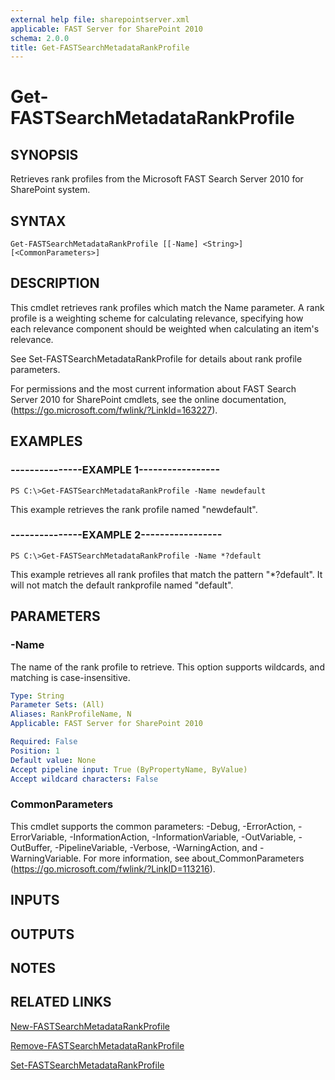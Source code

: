 ```yaml
---
external help file: sharepointserver.xml
applicable: FAST Server for SharePoint 2010
schema: 2.0.0
title: Get-FASTSearchMetadataRankProfile
---
```


# Get-FASTSearchMetadataRankProfile

## SYNOPSIS
Retrieves rank profiles from the Microsoft FAST Search Server 2010 for SharePoint system.

## SYNTAX

```
Get-FASTSearchMetadataRankProfile [[-Name] <String>] [<CommonParameters>]
```

## DESCRIPTION
This cmdlet retrieves rank profiles which match the Name parameter.
A rank profile is a weighting scheme for calculating relevance, specifying how each relevance component should be weighted when calculating an item's relevance.

See Set-FASTSearchMetadataRankProfile for details about rank profile parameters.

For permissions and the most current information about FAST Search Server 2010 for SharePoint cmdlets, see the online documentation, (https://go.microsoft.com/fwlink/?LinkId=163227).

## EXAMPLES

### ---------------EXAMPLE 1-----------------
```
PS C:\>Get-FASTSearchMetadataRankProfile -Name newdefault
```

This example retrieves the rank profile named "newdefault".

### ---------------EXAMPLE 2-----------------
```
PS C:\>Get-FASTSearchMetadataRankProfile -Name *?default
```

This example retrieves all rank profiles that match the pattern "*?default".
It will not match the default rankprofile named "default".

## PARAMETERS

### -Name
The name of the rank profile to retrieve.
This option supports wildcards, and matching is case-insensitive.

```yaml
Type: String
Parameter Sets: (All)
Aliases: RankProfileName, N
Applicable: FAST Server for SharePoint 2010

Required: False
Position: 1
Default value: None
Accept pipeline input: True (ByPropertyName, ByValue)
Accept wildcard characters: False
```

### CommonParameters
This cmdlet supports the common parameters: -Debug, -ErrorAction, -ErrorVariable, -InformationAction, -InformationVariable, -OutVariable, -OutBuffer, -PipelineVariable, -Verbose, -WarningAction, and -WarningVariable. For more information, see about_CommonParameters (https://go.microsoft.com/fwlink/?LinkID=113216).

## INPUTS

## OUTPUTS

## NOTES

## RELATED LINKS

[New-FASTSearchMetadataRankProfile](New-FASTSearchMetadataRankProfile.md)

[Remove-FASTSearchMetadataRankProfile](Remove-FASTSearchMetadataRankProfile.md)

[Set-FASTSearchMetadataRankProfile](Set-FASTSearchMetadataRankProfile.md)

